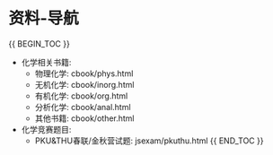 # 资料-导航

{{ BEGIN_TOC }}
- 化学相关书籍:
  - 物理化学: cbook/phys.html
  - 无机化学: cbook/inorg.html
  - 有机化学: cbook/org.html
  - 分析化学: cbook/anal.html
  - 其他书籍: cbook/other.html
- 化学竞赛题目:
  - PKU&THU春联/金秋营试题: jsexam/pkuthu.html
{{ END_TOC }}